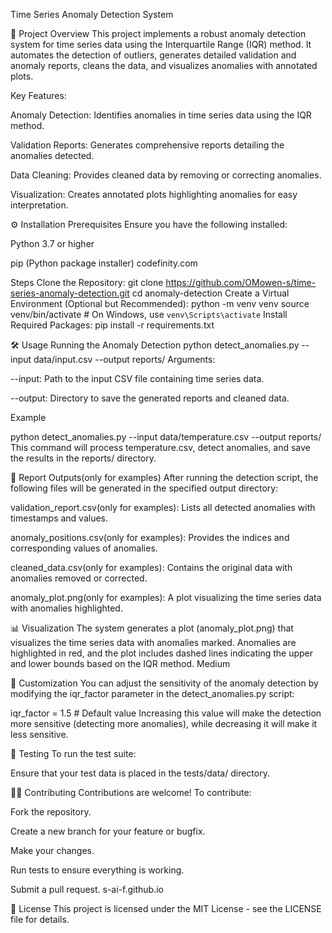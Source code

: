 Time Series Anomaly Detection System


📌 Project Overview
This project implements a robust anomaly detection system for time series data using the Interquartile Range (IQR) method. It automates the detection of outliers, generates detailed validation and anomaly reports, cleans the data, and visualizes anomalies with annotated plots.

Key Features:

Anomaly Detection: Identifies anomalies in time series data using the IQR method.

Validation Reports: Generates comprehensive reports detailing the anomalies detected.

Data Cleaning: Provides cleaned data by removing or correcting anomalies.

Visualization: Creates annotated plots highlighting anomalies for easy interpretation.​

⚙️ Installation
Prerequisites
Ensure you have the following installed:

Python 3.7 or higher

pip (Python package installer)​
codefinity.com

Steps
Clone the Repository:
git clone https://github.com/OMowen-s/time-series-anomaly-detection.git
cd anomaly-detection
Create a Virtual Environment (Optional but Recommended):
python -m venv venv
source venv/bin/activate  # On Windows, use `venv\Scripts\activate`
Install Required Packages:
pip install -r requirements.txt

🛠️ Usage
Running the Anomaly Detection
python detect_anomalies.py --input data/input.csv --output reports/
Arguments:

--input: Path to the input CSV file containing time series data.

--output: Directory to save the generated reports and cleaned data.​

Example

python detect_anomalies.py --input data/temperature.csv --output reports/
This command will process temperature.csv, detect anomalies, and save the results in the reports/ directory.​

📄 Report Outputs(only for examples)
After running the detection script, the following files will be generated in the specified output directory:

validation_report.csv(only for examples): Lists all detected anomalies with timestamps and values.

anomaly_positions.csv(only for examples): Provides the indices and corresponding values of anomalies.

cleaned_data.csv(only for examples): Contains the original data with anomalies removed or corrected.

anomaly_plot.png(only for examples): A plot visualizing the time series data with anomalies highlighted.​

📊 Visualization
The system generates a plot (anomaly_plot.png) that visualizes the time series data with anomalies marked. Anomalies are highlighted in red, and the plot includes dashed lines indicating the upper and lower bounds based on the IQR method.​
Medium

🔧 Customization
You can adjust the sensitivity of the anomaly detection by modifying the iqr_factor parameter in the detect_anomalies.py script:

iqr_factor = 1.5  # Default value
Increasing this value will make the detection more sensitive (detecting more anomalies), while decreasing it will make it less sensitive.​

🧪 Testing
To run the test suite:

Ensure that your test data is placed in the tests/data/ directory.​

🧑‍💻 Contributing
Contributions are welcome! To contribute:

Fork the repository.

Create a new branch for your feature or bugfix.

Make your changes.

Run tests to ensure everything is working.

Submit a pull request.​
s-ai-f.github.io

📄 License
This project is licensed under the MIT License - see the LICENSE file for details.

